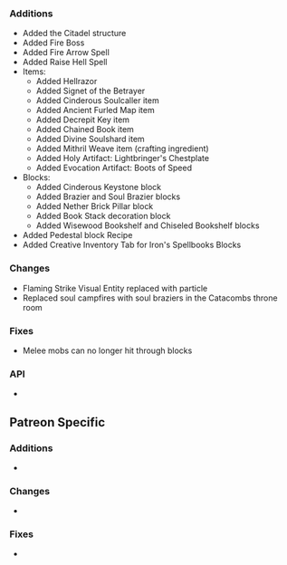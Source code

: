 ### Additions
- Added the Citadel structure
- Added Fire Boss
- Added Fire Arrow Spell
- Added Raise Hell Spell
- Items:
  - Added Hellrazor
  - Added Signet of the Betrayer
  - Added Cinderous Soulcaller item
  - Added Ancient Furled Map item
  - Added Decrepit Key item
  - Added Chained Book item
  - Added Divine Soulshard item
  - Added Mithril Weave item (crafting ingredient)
  - Added Holy Artifact: Lightbringer's Chestplate
  - Added Evocation Artifact: Boots of Speed
- Blocks:
  - Added Cinderous Keystone block
  - Added Brazier and Soul Brazier blocks
  - Added Nether Brick Pillar block
  - Added Book Stack decoration block
  - Added Wisewood Bookshelf and Chiseled Bookshelf blocks
- Added Pedestal block Recipe
- Added Creative Inventory Tab for Iron's Spellbooks Blocks 

### Changes
- Flaming Strike Visual Entity replaced with particle
- Replaced soul campfires with soul braziers in the Catacombs throne room 

### Fixes
- Melee mobs can no longer hit through blocks

### API
- 

## Patreon Specific
### Additions
- 

### Changes
- 

### Fixes
- 